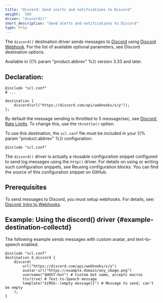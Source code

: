 ```yaml
---
title: "discord: Send alerts and notifications to Discord"
weight:  500
driver: "discord()"
short_description: "Send alerts and notifications to Discord"
type: http
---
```

<!-- DISCLAIMER: This file is based on the syslog-ng Open Source Edition documentation https://github.com/balabit/syslog-ng-ose-guides/commit/2f4a52ee61d1ea9ad27cb4f3168b95408fddfdf2 and is used under the terms of The syslog-ng Open Source Edition Documentation License. The file has been modified by Axoflow. -->

The `discord()` destination driver sends messages to [Discord](https://discord.com/) using [Discord Webhook](https://discord.com/developers/resources/webhook). For the list of available optional parameters, see Discord destination options.

Available in {{% param "product.abbrev" %}} version 3.33 and later.

## Declaration:

```shell
@include "scl.conf"
# ...

destination {
    discord(url("https://discord.com/api/webhooks/x/y"));
};
```

By default the message sending is throttled to 5 message/sec, see [Discord: Rate Limits](https://discord.com/developers/topics/rate-limits#global-rate-limit). To change this, use the `throttle()` option.

To use this destination, the `scl.conf` file must be included in your {{% param "product.abbrev" %}} configuration:

```shell
@include "scl.conf"
```

The `discord()` driver is actually a reusable configuration snippet configured to send log messages using the `http()` driver. For details on using or writing such configuration snippets, see Reusing configuration blocks. You can find the source of this configuration snippet on GitHub.

## Prerequisites

To send messages to Discord, you must setup webhooks. For details, see: [Discord: Intro to Webhooks](https://support.discord.com/hc/en-us/articles/228383668-Intro-to-Webhooks).

## Example: Using the discord() driver {#example-destination-collectd}

The following example sends messages with custom avatar, and text-to-speech enabled.

```shell
@include "scl.conf"
destination d_discord {
    discord(
        url("https://discord.com/api/webhooks/x/y")
        avatar-url("https://example.domain/any_image.png")
        username("$HOST-bot") # Custom bot name, accepts macros
        tts(true) # Text-to-Speech message
        template("${MSG:-[empty message]}") # Message to send, can't be empty
    );
}
```

